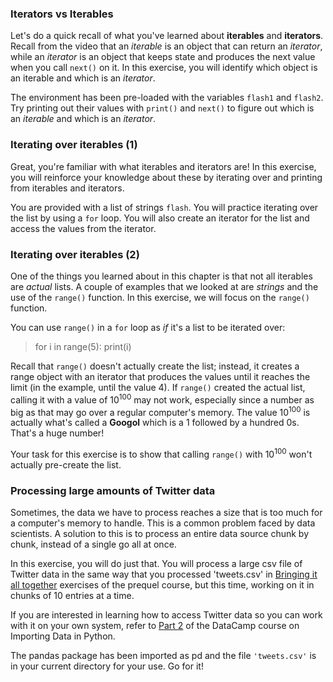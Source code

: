 ### Iterators vs Iterables
Let's do a quick recall of what you've learned about **iterables** and **iterators**. Recall from the video that an *iterable* is an object that can return an *iterator*, while an *iterator* is an object that keeps state and produces the next value when you call `next()` on it. In this exercise, you will identify which object is an iterable and which is an *iterator*.

The environment has been pre-loaded with the variables `flash1` and `flash2`. Try printing out their values with `print()` and `next()` to figure out which is an *iterable* and which is an *iterator*.

### Iterating over iterables (1)
Great, you're familiar with what iterables and iterators are! In this exercise, you will reinforce your knowledge about these by iterating over and printing from iterables and iterators.

You are provided with a list of strings `flash`. You will practice iterating over the list by using a `for` loop. You will also create an iterator for the list and access the values from the iterator.

### Iterating over iterables (2)
One of the things you learned about in this chapter is that not all iterables are *actual* lists. A couple of examples that we looked at are *strings* and the use of the `range()` function. In this exercise, we will focus on the `range()` function.

You can use `range()` in a `for` loop as *if* it's a list to be iterated over:

> for i in range(5):
>    print(i)

Recall that `range()` doesn't actually create the list; instead, it creates a range object with an iterator that produces the values until it reaches the limit (in the example, until the value 4). If `range()` created the actual list, calling it with a value of 10<sup>100</sup> may not work, especially since a number as big as that may go over a regular computer's memory. The value 10<sup>100</sup> is actually what's called a **Googol** which is a 1 followed by a hundred 0s. That's a huge number!

Your task for this exercise is to show that calling `range()` with 10<sup>100</sup> won't actually pre-create the list.

### Processing large amounts of Twitter data
Sometimes, the data we have to process reaches a size that is too much for a computer's memory to handle. This is a common problem faced by data scientists. A solution to this is to process an entire data source chunk by chunk, instead of a single go all at once.

In this exercise, you will do just that. You will process a large csv file of Twitter data in the same way that you processed 'tweets.csv' in [Bringing it all together]() exercises of the prequel course, but this time, working on it in chunks of 10 entries at a time.

If you are interested in learning how to access Twitter data so you can work with it on your own system, refer to [Part 2]() of the DataCamp course on Importing Data in Python.

The pandas package has been imported as pd and the file `'tweets.csv'` is in your current directory for your use. Go for it!
